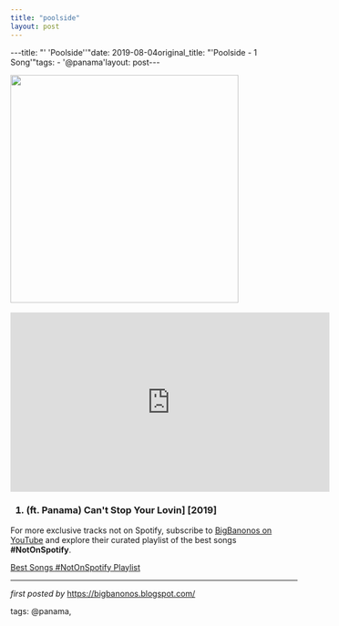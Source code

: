 ```yaml
---
title: "poolside"
layout: post
---
```

---title: "' 'Poolside''"date: 2019-08-04original_title: "'Poolside - 1 Song'"tags:  - '@panama'layout: post---<div class="separator" ><a href="https://i1.sndcdn.com/artworks-000559544055-uuuwln-t500x500.jpg" imageanchor="1"><img border="0" data-original-height="500" data-original-width="500" height="400" src="https://i1.sndcdn.com/artworks-000559544055-uuuwln-t500x500.jpg" width="400" /></a></div><br /><iframe allow="accelerometer; autoplay; encrypted-media; gyroscope; picture-in-picture" allowfullscreen="" frameborder="0" height="315" src="https://www.youtube.com/embed/videoseries?list=PLtuNtuTatqI3MSNL2UETSGFy4jjUbHi50" width="560"></iframe> <h3><ol><li>(ft. Panama) Can't Stop Your Lovin] [2019]</li></ol></h3><!--Subscribe and Playlist Links--><div>    <p>For more exclusive tracks not on Spotify, subscribe to <a href="https://www.youtube.com/@BigBanonos" target="_blank">BigBanonos on YouTube</a> and explore their curated playlist of the best songs <strong>#NotOnSpotify</strong>.</p>    <p><a href="https://www.youtube.com/playlist?list=PLtuNtuTatqI0kFahUCbtbfenC_ET5O_tr" target="_blank">Best Songs #NotOnSpotify Playlist<br /></a></p></div><hr /><p><em>first posted by</em> <a href="https://bigbanonos.blogspot.com/" rel="noopener" target="_new">https://bigbanonos.blogspot.com/</a></p><p>tags: @panama,</p>